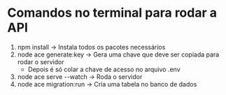 # Comandos no terminal para rodar a API

1. npm install → Instala todos os pacotes necessários
2. node ace generate:key → Gera uma chave que deve ser copiada para rodar o servidor
   - Depois é só colar a chave de acesso no arquivo .env
3. node ace serve --watch → Roda o servidor
4. node ace migration:run → Cria uma tabela no banco de dados
